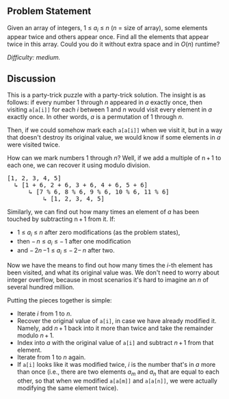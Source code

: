 Problem Statement
-----------------

Given an array of integers, 1 ≤ *a<sub>i</sub>* ≤ *n* (*n* = size of array),
some elements appear twice and others appear once. Find all the elements that
appear twice in this array. Could you do it without extra space and in *O*(*n*)
runtime?

*Difficulty: medium.*

Discussion
----------

This is a party-trick puzzle with a party-trick solution. The insight is as
follows: if every number 1 through *n* appeared in *a* exactly once, then
visiting `a[a[i]]` for each *i* between 1 and *n* would visit every element in
*a* exactly once. In other words, *a* is a permutation of 1 through *n*.

Then, if we could somehow mark each `a[a[i]]` when we visit it, but in a way
that doesn't destroy its original value, we would know if some elements in *a*
were visited twice.

How can we mark numbers 1 through *n*? Well, if we add a multiple of
n&thinsp;+&thinsp;1 to each one, we can recover it using modulo division.
<pre>
[1, 2, 3, 4, 5]
  &#x21b3; [1 + 6, 2 + 6, 3 + 6, 4 + 6, 5 + 6]
      &#x21b3; [7 % 6, 8 % 6, 9 % 6, 10 % 6, 11 % 6]
          &#x21b3; [1, 2, 3, 4, 5] 
</pre>
Similarly, we can find out how many times an element of *a* has been touched by
subtracting n&thinsp;+&thinsp;1 from it. If:
- 1 ≤ *a<sub>i</sub>* ≤ *n* after zero modifications (as the problem states),
- then &minus;&thinsp;*n* ≤ *a<sub>i</sub>* ≤ &minus;&thinsp;1
after one modification
- and &minus;&thinsp;2*n*&thinsp;&minus;1 ≤ *a<sub>i</sub>*
≤ &minus;&thinsp;2&minus;&thinsp;*n* after two.

Now we have the means to find out how many times the *i*-th element has been
visited, and what its original value was. We don't need to worry about integer
overflow, because in most scenarios it's hard to imagine an *n* of several
hundred million.

Putting the pieces together is simple:
- Iterate *i* from 1 to *n*.
- Recover the original value of `a[i]`, in case we have already modified it.
  Namely, add *n*&thinsp;+&thinsp;1 back into it more than twice and take the
  remainder modulo *n*&thinsp;+&thinsp;1.
- Index into *a* with the original value of `a[i]` and subtract
  *n*&thinsp;+&thinsp;1 from that element.
- Iterate from 1 to *n* again.
- If `a[i]` looks like it was modified twice, *i* is the number that's in *a*
  more than once (i.e., there are two elements *a<sub>m</sub>* and
  *a<sub>n</sub>* that are equal to each other, so that when we modified
  `a[a[m]]` and `a[a[n]]`, we were actually modifying the same element twice).
